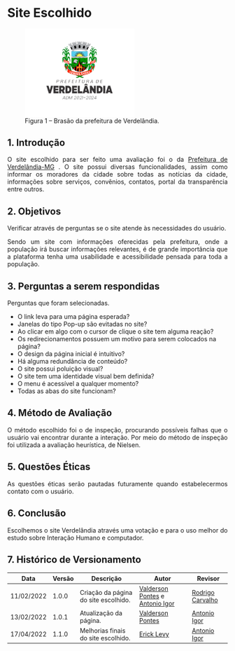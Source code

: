 # Site Escolhido


<figure>
<img align=center width="250" src="../../../assets/logos/logo.png">
<br>
<figcaption>Figura 1 – Brasão da prefeitura de Verdelândia.</a></figcaption>
</figure>


## 1. Introdução
<p align="justify"> O site escolhido para ser feito uma avaliação foi o da <a href="http://www.verdelandia.mg.gov.br">Prefeitura de Verdelândia-MG</a> . O site possui diversas funcionalidades, assim como informar os moradores da cidade sobre todas as notícias da cidade, informações
sobre serviços, convênios, contatos, portal da transparência entre outros. </p>

## 2. Objetivos
<p align="justify"> Verificar através de perguntas se o site atende às necessidades do usuário.</p>

<p align="justify"> Sendo um site com informações oferecidas pela prefeitura, onde a população irá buscar informações relevantes, é de grande importância que a plataforma tenha
uma usabilidade e acessibilidade pensada para toda a população. </p>

## 3. Perguntas a serem respondidas
<p align="justify"> Perguntas que foram selecionadas. </p>

* O link leva para uma página esperada?
* Janelas do tipo Pop-up são evitadas no site?
* Ao clicar em algo com o cursor de clique o site tem alguma reação?
* Os redirecionamentos possuem um motivo para serem colocados na página?
* O design da página inicial é intuitivo?
* Há alguma redundância de conteúdo?
* O site possui poluição visual?
* O site tem uma identidade visual bem definida?
* O menu é acessível a qualquer momento?
* Todas as abas do site funcionam?


## 4. Método de Avaliação
<p align="justify"> O método escolhido foi o de inspeção, procurando possíveis falhas que o usuário vai encontrar durante a interação. Por meio do método de inspeção foi utilizada a avaliação heurística, de Nielsen. </p>

## 5. Questões Éticas
<p align="justify"> As questões éticas serão pautadas futuramente quando estabelecermos contato com o usuário.</p>

## 6. Conclusão
<p align="justify">Escolhemos o site Verdelândia através uma votação e para o uso melhor do estudo sobre Interação Humano e computador.</p>


## 7. Histórico de Versionamento

| Data | Versão | Descrição | Autor | Revisor |
| - | - | - | - | - |
| 11/02/2022 | 1.0.0 | Criação da página do site escolhido. | [Valderson Pontes](https://github.com/valdersonjr) e [Antonio Igor](https://github.com/AntonioIgorCarvalho) | [Rodrigo Carvalho](https://github.com/Rocsantos) |
| 13/02/2022 | 1.0.1 | Atualização da página. | [Valderson Pontes](https://github.com/valdersonjr) | [Antonio Igor](https://github.com/AntonioIgorCarvalho) |
| 17/04/2022 | 1.1.0 | Melhorias finais do site escolhido. | [Erick Levy](https://github.com/ericklevy)  | [Antonio Igor](https://github.com/AntonioIgorCarvalho) |

